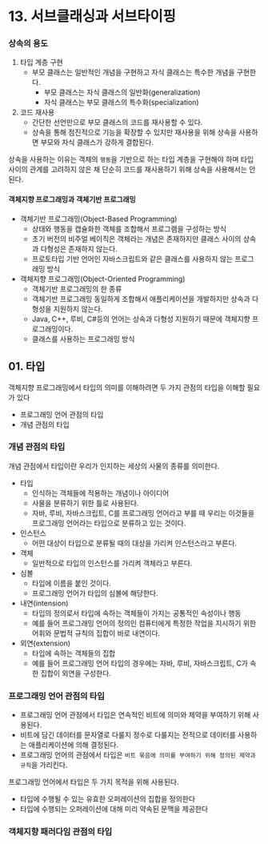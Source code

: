 # 13. 서브클래싱과 서브타이핑
### 상속의 용도
1. 타입 계층 구현
   * 부모 클래스는 일반적인 개념을 구현하고 자식 클래스는 특수한 개념을 구현한다.
     * 부모 클래스는 자식 클래스의 일반화(generalization)
     * 자식 클래스는 부모 클래스의 특수화(specialization)
2. 코드 재사용
   * 간단한 선언만으로 부모 클래스의 코드를 재사용할 수 있다.
   * 상속을 통해 점진적으로 기능을 확장할 수 있지만 재사용을 위해 상속을 사용하면 부모와 자식 클래스가 강하게 결합된다.

상속을 사용하는 이유는 객체의 `행동`을 기반으로 하는 타입 계층을 구현해야 하며 타입 사이의 관계를 고려하지 않은 채 단순히 코드를 재사용하기 위해 상속을 사용해서는 안된다.

#### 객체지향 프로그래밍과 객체기반 프로그래밍
* 객체기반 프로그래밍(Object-Based Programming)
  * 상태와 행동을 캡슐화한 객체를 조합해서 프로그램을 구성하는 방식
  * 초기 버전의 비주얼 베이직은 객체라는 개념은 존재하지만 클래스 사이의 상속과 다형성은 존재하지 않는다.
  * 프로토타입 기반 언어인 자바스크립트와 같은 클래스를 사용하지 않는 프로그래밍 방식
* 객체지향 프로그래밍(Object-Oriented Programming)
  * 객체기반 프로그래밍의 한 종류
  * 객체기반 프로그래밍 동일하게 조합해서 애플리케이션을 개발하지만 상속과 다형성을 지원하지 않는다.
  * Java, C++, 루비, C#등의 언어는 상속과 다형성 지원하기 때문에 객체지향 프로그래밍이다.
  * 클래스를 사용하는 프로그래밍 방식

## 01. 타입
객체지향 프로그래밍에서 타입의 의미를 이해하려면 두 가지 관점의 타입을 이해할 필요가 있다
* 프로그래밍 언어 관점의 타입
* 개념 관점의 타입

### 개념 관점의 타입
개념 관점에서 타입이란 우리가 인지하는 세상의 사물의 종류를 의미한다.
* 타입
  * 인식하는 객체들에 적용하는 개념이나 아이디어
  * 사물을 분류하기 위한 틀로 사용된다.
  * 자바, 루비, 자바스크립트, C를 프로그래밍 언어라고 부를 때 우리는 이것들을 프로그래밍 언어라는 타입으로 분류하고 있는 것이다.
* 인스턴스
  * 어떤 대상이 타입으로 분류될 때의 대상을 가리켜 인스턴스라고 부른다.
* 객체
  * 일반적으로 타입의 인스턴스를 가리켜 객체라고 부른다.
* 심볼
  * 타입에 이름을 붙인 것이다. 
  * 프로그래밍 언어가 타입의 심볼에 해당한다.
* 내연(intension)
  * 타입의 정의로서 타입에 속하는 객체들이 가지는 공통적인 속성이나 행동
  * 예를 들어 프로그래밍 언어의 정의인 컴퓨터에게 특정한 작업을 지시하기 위한 어휘와 문법적 규칙의 집합이 바로 내연이다.
* 외연(extension)
  * 타입에 속하는 객체들의 집합
  * 예를 들어 프로그래밍 언어 타입의 경우에는 자바, 루비, 자바스크립트, C가 속한 집합이 외연을 구성한다.

### 프로그래밍 언어 관점의 타입
* 프로그래밍 언어 관점에서 타입은 연속적인 비트에 의미와 제약을 부여하기 위해 사용된다.
* 비트에 담긴 데이터를 문자열로 다룰지 정수로 다룰지는 전적으로 데이터를 사용하는 애플리케이션에 의해 결정된다.
* 프로그래밍 언어의 관점에서 타입은 `비트 묶음에 의미를 부여하기 위해 정의된 제약과 규칙`을 가리킨다.

프로그래밍 언어에서 타입은 두 가지 목적을 위해 사용된다.
* 타입에 수행될 수 있는 유효한 오퍼레이션의 집합을 정의한다
* 타입에 수행되는 오퍼레이션에 대해 미리 약속된 문맥을 제공한다

### 객체지향 패러다임 관점의 타입